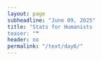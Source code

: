 ```yaml
---
layout: page
subheadline: "June 09, 2025"
title: "Stats for Humanists
teaser: ""
header: no
permalink: "/text/day6/"
---
```

